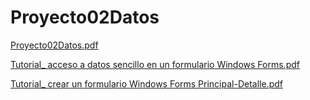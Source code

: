 # Proyecto02Datos

[Proyecto02Datos.pdf](https://github.com/victorrpf/Proyecto02Datos/files/10893154/Proyecto02Datos.pdf)

[Tutorial_ acceso a datos sencillo en un formulario Windows Forms.pdf](https://github.com/victorrpf/Proyecto02Datos/files/10893176/Tutorial_.acceso.a.datos.sencillo.en.un.formulario.Windows.Forms.pdf)

[Tutorial_ crear un formulario Windows Forms Principal-Detalle.pdf](https://github.com/victorrpf/Proyecto02Datos/files/10893177/Tutorial_.crear.un.formulario.Windows.Forms.Principal-Detalle.pdf)
